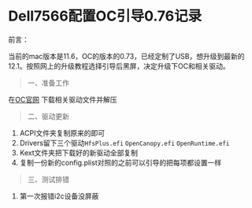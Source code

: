 # Dell7566配置OC引导0.76记录

前言：

当前的mac版本是11.6，OC的版本的0.73，已经定制了USB，想升级到最新的12.1。按照网上的升级教程选择引导后黑屏，决定升级下OC和相关驱动。

>  一、准备工作

在[OC官网](https://dortania.github.io/OpenCore-Install-Guide/ktext.html) 下载相关驱动文件并解压

> 二、驱动更新

1. ACPI文件夹复制原来的即可
2. Drivers留下三个驱动`HfsPlus.efi` `OpenCanopy.efi` `OpenRuntime.efi`
3. Kext文件夹把下载好的新驱动全部复制
4. 复制一份新的config.plist对照的之前可以引导的把每项都设置一样

> 三、测试排错

1. 第一次报错i2c设备没屏蔽
